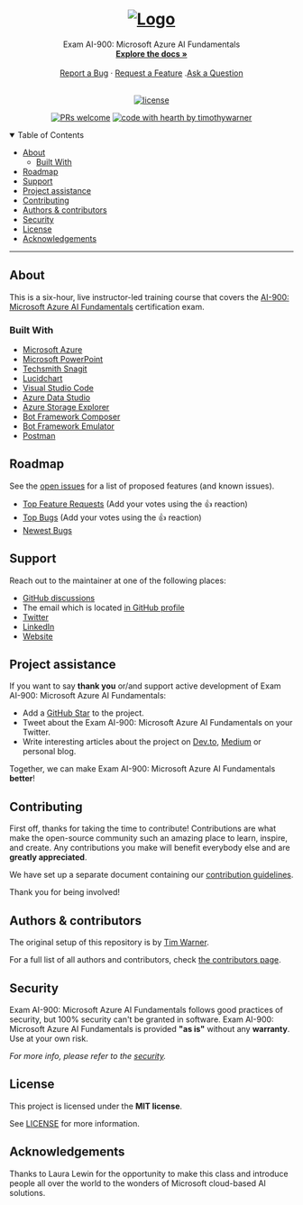 <h1 align="center">
  <a href="https://github.com/timothywarner/ai900">
    <!-- Please provide path to your logo here -->
    <img src="docs/images/cover.png" alt="Logo" /">
  </a>
</h1>

<div align="center">
  Exam AI-900: Microsoft Azure AI Fundamentals
  <br />
  <a href="#about"><strong>Explore the docs »</strong></a>
  <br />
  <br />
  <a href="https://github.com/timothywarner/ai900/issues/new?assignees=&labels=bug&template=01_BUG_REPORT.md&title=bug%3A+">Report a Bug</a>
  ·
  <a href="https://github.com/timothywarner/ai900/issues/new?assignees=&labels=enhancement&template=02_FEATURE_REQUEST.md&title=feat%3A+">Request a Feature</a>
  .<a href="https://github.com/timothywarner/ai900/discussions">Ask a Question</a>
</div>

<div align="center">
<br />

[![license](https://img.shields.io/github/license/timothywarner/ai900.svg?style=flat-square)](LICENSE)

[![PRs welcome](https://img.shields.io/badge/PRs-welcome-ff69b4.svg?style=flat-square)](https://github.com/timothywarner/ai900/issues?q=is%3Aissue+is%3Aopen+label%3A%22help+wanted%22)
[![code with hearth by timothywarner](https://img.shields.io/badge/%3C%2F%3E%20with%20%E2%99%A5%20by-timothywarner-ff1414.svg?style=flat-square)](https://github.com/timothywarner)

</div>

<details open="open">
<summary>Table of Contents</summary>

- [About](#about)
  - [Built With](#built-with)
- [Roadmap](#roadmap)
- [Support](#support)
- [Project assistance](#project-assistance)
- [Contributing](#contributing)
- [Authors & contributors](#authors--contributors)
- [Security](#security)
- [License](#license)
- [Acknowledgements](#acknowledgements)

</details>

---

## About

This is a six-hour, live instructor-led training course that covers the [AI-900: Microsoft Azure AI Fundamentals](https://docs.microsoft.com/en-us/learn/certifications/exams/ai-900) certification exam.

### Built With

- [Microsoft Azure](https://azure.microsoft.com/en-us/)
- [Microsoft PowerPoint](https://www.microsoft.com/en-us/microsoft-365/powerpoint)
- [Techsmith Snagit](https://www.techsmith.com/screen-capture.html)
- [Lucidchart](https://www.lucidchart.com/)
- [Visual Studio Code](https://code.visualstudio.com/download)
- [Azure Data Studio](https://docs.microsoft.com/en-us/sql/azure-data-studio/download-azure-data-studio?view=sql-server-ver15)
- [Azure Storage Explorer](https://azure.microsoft.com/en-us/features/storage-explorer/)
- [Bot Framework Composer](https://docs.microsoft.com/en-us/composer/install-composer?tabs=windows)
- [Bot Framework Emulator](https://github.com/Microsoft/BotFramework-Emulator/blob/master/README.md)
- [Postman](https://www.postman.com/)

## Roadmap

See the [open issues](https://github.com/timothywarner/ai900/issues) for a list of proposed features (and known issues).

- [Top Feature Requests](https://github.com/timothywarner/ai900/issues?q=label%3Aenhancement+is%3Aopen+sort%3Areactions-%2B1-desc) (Add your votes using the 👍 reaction)
- [Top Bugs](https://github.com/timothywarner/ai900/issues?q=is%3Aissue+is%3Aopen+label%3Abug+sort%3Areactions-%2B1-desc) (Add your votes using the 👍 reaction)
- [Newest Bugs](https://github.com/timothywarner/ai900/issues?q=is%3Aopen+is%3Aissue+label%3Abug)

## Support

Reach out to the maintainer at one of the following places:

- [GitHub discussions](https://github.com/timothywarner/ai900/discussions)
- The email which is located [in GitHub profile](https://github.com/timothywarner)
- [Twitter](http://twitter.com/techtrainertim)
- [LinkedIn](https://www.linkedin.com/in/timothywarner)
- [Website](https://techtrainertim.com/)

## Project assistance

If you want to say **thank you** or/and support active development of Exam AI-900: Microsoft Azure AI Fundamentals:

- Add a [GitHub Star](https://github.com/timothywarner/ai900) to the project.
- Tweet about the Exam AI-900: Microsoft Azure AI Fundamentals on your Twitter.
- Write interesting articles about the project on [Dev.to](https://dev.to/), [Medium](https://medium.com/) or personal blog.

Together, we can make Exam AI-900: Microsoft Azure AI Fundamentals **better**!

## Contributing

First off, thanks for taking the time to contribute! Contributions are what make the open-source community such an amazing place to learn, inspire, and create. Any contributions you make will benefit everybody else and are **greatly appreciated**.

We have set up a separate document containing our [contribution guidelines](docs/CONTRIBUTING.md).

Thank you for being involved!

## Authors & contributors

The original setup of this repository is by [Tim Warner](https://github.com/timothywarner).

For a full list of all authors and contributors, check [the contributors page](https://github.com/timothywarner/ai900/contributors).

## Security

Exam AI-900: Microsoft Azure AI Fundamentals follows good practices of security, but 100% security can't be granted in software.
Exam AI-900: Microsoft Azure AI Fundamentals is provided **"as is"** without any **warranty**. Use at your own risk.

_For more info, please refer to the [security](docs/SECURITY.md)._

## License

This project is licensed under the **MIT license**.

See [LICENSE](LICENSE) for more information.

## Acknowledgements

Thanks to Laura Lewin for the opportunity to make this class and introduce people all over the world to the wonders of Microsoft cloud-based AI solutions.

